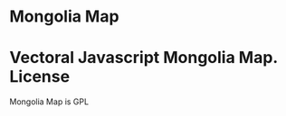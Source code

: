 Mongolia Map
============

Vectoral Javascript Mongolia Map.
License
============
Mongolia Map is GPL
